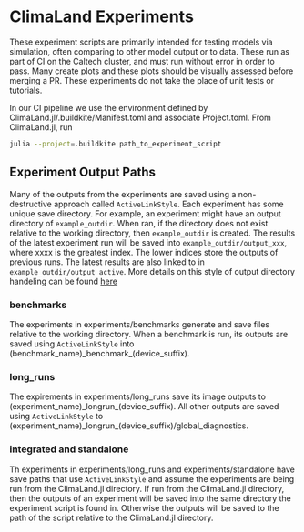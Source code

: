 # ClimaLand Experiments

These experiment scripts are primarily intended for testing models via
simulation, often comparing to other model output or to data. These run
as part of CI on the Caltech cluster, and must run without error in order
to pass. Many create plots and these plots should be visually assessed before
merging a PR. These experiments do not take the place of unit tests or
tutorials.

In our CI pipeline we use the environment defined by ClimaLand.jl/.buildkite/Manifest.toml and associate Project.toml.  From ClimaLand.jl, run

``` bash
julia --project=.buildkite path_to_experiment_script
```

## Experiment Output Paths

Many of the outputs from the experiments are saved using a non-destructive approach called
`ActiveLinkStyle`. Each experiment has some unique save directory. For example, an experiment might have an
output directory of `example_outdir`. When ran, if the directory does
not exist relative to the working directory, then `example_outdir` is created. The results of the latest experiment
run will be saved into `example_outdir/output_xxx`, where xxxx is the greatest
index. The lower indices store the outputs of previous runs. The latest results are also linked to
in `example_outdir/output_active`. More details on this style of output directory handeling
can be found [here](https://clima.github.io/ClimaUtilities.jl/dev/outputpathgenerator/#ActiveLinkStyle-(Non-Destructive))

### benchmarks

The experiments in experiments/benchmarks generate and save files relative to the working directory.
When a benchmark is run, its outputs are saved using `ActiveLinkStyle` into (benchmark_name)\_benchmark\_(device_suffix).

### long_runs

The expirements in experiments/long_runs save its image outputs to (experiment_name)\_longrun\_(device_suffix).
All other outputs are saved using `ActiveLinkStyle` to (experiment_name)\_longrun\_(device_suffix)/global_diagnostics.

### integrated and standalone

Th experiments in experiments/long_runs and experiments/standalone have save paths that use `ActiveLinkStyle` and assume the experiments are being run from
the ClimaLand.jl directory. If run from the ClimaLand.jl directory, then the outputs of an experiment will be saved into
the same directory the experiment script is found in. Otherwise the outputs will be saved to
the path of the script relative to the ClimaLand.jl directory.
